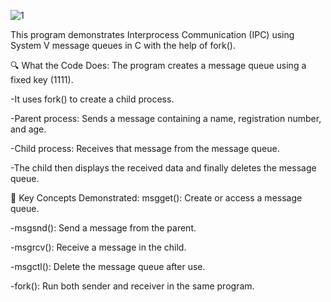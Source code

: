 
![1](https://github.com/user-attachments/assets/99471ee5-2028-41bf-a707-f4fe9335ef2b)

This program demonstrates Interprocess Communication (IPC) using System V message queues in C with the help of fork().

🔍 What the Code Does:
The program creates a message queue using a fixed key (1111).

  -It uses fork() to create a child process.

 -Parent process: Sends a message containing a name, registration number, and age.

 -Child process: Receives that message from the message queue.

 -The child then displays the received data and finally deletes the message queue.

🧠 Key Concepts Demonstrated:
msgget(): Create or access a message queue.

 -msgsnd(): Send a message from the parent.

 -msgrcv(): Receive a message in the child.

 -msgctl(): Delete the message queue after use.

 -fork(): Run both sender and receiver in the same program.


